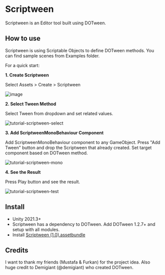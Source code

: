 # Scriptween
Scriptween is an Editor tool built using DOTween.

## How to use
Scriptween is using Scriptable Objects to define DOTween methods. You can find sample scenes from Examples folder.

For a quick start:

**1. Create Scriptween**

Select Assets > Create > Scriptween

![image](https://user-images.githubusercontent.com/10315533/223221702-aa44df6b-6d50-48eb-af33-29e79d807a50.png)

**2. Select Tween Method**

Select Tween from dropdown and set related values.

![tutorial-scriptween-select](https://user-images.githubusercontent.com/10315533/223225097-3c1bba71-02b0-421c-bdf2-2e0f04276b9d.gif)

**3. Add ScriptweenMonoBehaviour Component**

Add ScriptweenMonoBehaviour component to any GameObject. Press "Add Tween" button and drop the Scriptween that already created. Set target component based on DOTween method.

![tutorial-scriptween-mono](https://user-images.githubusercontent.com/10315533/223226024-d540b89b-2252-4b0a-867f-8ae580985910.gif)

**4. See the Result**

Press Play button and see the result.

![tutorial-scriptween-test](https://user-images.githubusercontent.com/10315533/223227207-ae7069bd-4745-4bfc-9237-bf523049bb03.gif)

## Install

* Unity 2021.3+
* Scriptween has a dependency to DOTween. Add DOTween 1.2.7+ and setup with all modules.
* Install [Scriptween (1.0).assetbundle](https://drive.google.com/uc?export=download&id=1FZ4Qy11GSlt1_RnsWDYj1NIp8rYhWeYk)

## Credits

I want to thank my friends (Mustafa & Furkan) for the project idea.
Also huge credit to Demigiant (@demigiant) who created DOTween.
